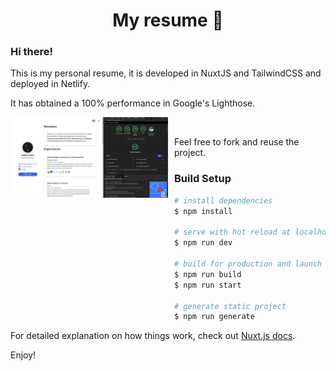 <h1 align="center">My resume 👋</h1>

### Hi there!

This is my personal resume, it is developed in NuxtJS and TailwindCSS and deployed in Netlify.

It has obtained a 100% performance in Google's Lighthose.

<img src="ligthouse.png"
width="50%"
     alt="Markdown Monster icon"
     style="float: left; margin-right: 10px;" />
<br/>

Feel free to fork and reuse the project.

### Build Setup

```bash
# install dependencies
$ npm install

# serve with hot reload at localhost:3000
$ npm run dev

# build for production and launch server
$ npm run build
$ npm run start

# generate static project
$ npm run generate
```

For detailed explanation on how things work, check out [Nuxt.js docs](https://nuxtjs.org).

Enjoy!
